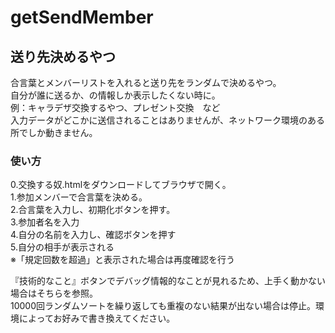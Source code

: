 # getSendMember

## 送り先決めるやつ
合言葉とメンバーリストを入れると送り先をランダムで決めるやつ。  
自分が誰に送るか、の情報しか表示したくない時に。  
例：キャラデザ交換するやつ、プレゼント交換　など  
入力データがどこかに送信されることはありませんが、ネットワーク環境のある所でしか動きません。  
  
### 使い方
0.交換する奴.htmlをダウンロードしてブラウザで開く。  
1.参加メンバーで合言葉を決める。  
2.合言葉を入力し、初期化ボタンを押す。  
3.参加者名を入力  
4.自分の名前を入力し、確認ボタンを押す  
5.自分の相手が表示される  
※「規定回数を超過」と表示された場合は再度確認を行う  
  
『技術的なこと』ボタンでデバッグ情報的なことが見れるため、上手く動かない場合はそちらを参照。  
10000回ランダムソートを繰り返しても重複のない結果が出ない場合は停止。環境によってお好みで書き換えてください。
